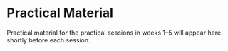 # Practical Material

Practical material for the practical sessions in weeks 1&ndash;5 will appear here shortly before each session.